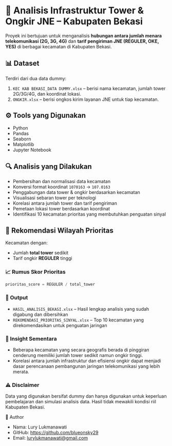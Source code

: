 # 📡 Analisis Infrastruktur Tower & Ongkir JNE – Kabupaten Bekasi

Proyek ini bertujuan untuk menganalisis **hubungan antara jumlah menara telekomunikasi (2G, 3G, 4G)** dan **tarif pengiriman JNE (REGULER, OKE, YES)** di berbagai kecamatan di Kabupaten Bekasi.

## 📊 Dataset
Terdiri dari dua data dummy:
1. `KEC KAB BEKASI_DATA DUMMY.xlsx` – berisi nama kecamatan, jumlah tower 2G/3G/4G, dan koordinat lokasi.
2. `ONGKIR.xlsx` – berisi ongkos kirim layanan JNE untuk tiap kecamatan.

## ⚙️ Tools yang Digunakan
- Python
- Pandas
- Seaborn
- Matplotlib
- Jupyter Notebook

## 🔍 Analisis yang Dilakukan
- Pembersihan dan normalisasi data kecamatan
- Konversi format koordinat `1070163` → `107.0163`
- Penggabungan data tower & ongkir berdasarkan kecamatan
- Visualisasi sebaran tower per teknologi
- Korelasi antara jumlah tower dan tarif pengiriman
- Pemetaan lokasi tower berdasarkan koordinat
- Identifikasi 10 kecamatan prioritas yang membutuhkan penguatan sinyal

## 📍 Rekomendasi Wilayah Prioritas
Kecamatan dengan:
- Jumlah **total tower** sedikit
- Tarif ongkir **REGULER** tinggi

### 📈 Rumus Skor Prioritas

```python
prioritas_score = REGULER / total_tower
```


### 📁 Output

- `HASIL_ANALISIS_BEKASI.xlsx` – Hasil lengkap analisis yang sudah digabung dan dibersihkan
- `REKOMENDASI_PRIORITAS_SINYAL.xlsx` – Top 10 kecamatan yang direkomendasikan untuk penguatan jaringan

### 🧠 Insight Sementara

- Beberapa kecamatan yang secara geografis berada di pinggiran cenderung memiliki jumlah tower sedikit namun ongkir tinggi.
- Korelasi antara jumlah infrastruktur dan efisiensi ongkir dapat menjadi dasar perencanaan pembangunan jaringan telekomunikasi yang lebih merata.


### ⚠️ Disclaimer

Data yang digunakan bersifat dummy dan hanya digunakan untuk keperluan pembelajaran dan simulasi analisis data. Hasil tidak mewakili kondisi riil Kabupaten Bekasi.

👤 Author
- Nama: Lury Lukmanawati
- GitHub: https://github.com/blueonsky29
- Email: lurylukmanawati@gmail.com


